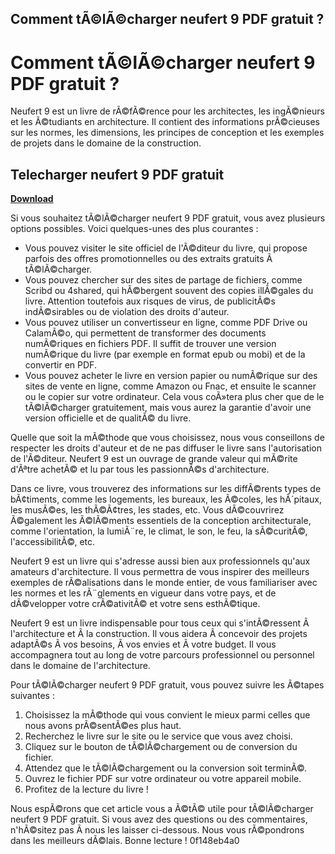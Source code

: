 ## Comment tÃ©lÃ©charger neufert 9 PDF gratuit ?

  
# Comment tÃ©lÃ©charger neufert 9 PDF gratuit ?
 
Neufert 9 est un livre de rÃ©fÃ©rence pour les architectes, les ingÃ©nieurs et les Ã©tudiants en architecture. Il contient des informations prÃ©cieuses sur les normes, les dimensions, les principes de conception et les exemples de projets dans le domaine de la construction.
 
## Telecharger neufert 9 PDF gratuit


[**Download**](https://soawresotni.blogspot.com/?d=2tK9Sz)

 
Si vous souhaitez tÃ©lÃ©charger neufert 9 PDF gratuit, vous avez plusieurs options possibles. Voici quelques-unes des plus courantes :
 
- Vous pouvez visiter le site officiel de l'Ã©diteur du livre, qui propose parfois des offres promotionnelles ou des extraits gratuits Ã  tÃ©lÃ©charger.
- Vous pouvez chercher sur des sites de partage de fichiers, comme Scribd ou 4shared, qui hÃ©bergent souvent des copies illÃ©gales du livre. Attention toutefois aux risques de virus, de publicitÃ©s indÃ©sirables ou de violation des droits d'auteur.
- Vous pouvez utiliser un convertisseur en ligne, comme PDF Drive ou CalamÃ©o, qui permettent de transformer des documents numÃ©riques en fichiers PDF. Il suffit de trouver une version numÃ©rique du livre (par exemple en format epub ou mobi) et de la convertir en PDF.
- Vous pouvez acheter le livre en version papier ou numÃ©rique sur des sites de vente en ligne, comme Amazon ou Fnac, et ensuite le scanner ou le copier sur votre ordinateur. Cela vous coÃ»tera plus cher que de le tÃ©lÃ©charger gratuitement, mais vous aurez la garantie d'avoir une version officielle et de qualitÃ© du livre.

Quelle que soit la mÃ©thode que vous choisissez, nous vous conseillons de respecter les droits d'auteur et de ne pas diffuser le livre sans l'autorisation de l'Ã©diteur. Neufert 9 est un ouvrage de grande valeur qui mÃ©rite d'Ãªtre achetÃ© et lu par tous les passionnÃ©s d'architecture.
  
Dans ce livre, vous trouverez des informations sur les diffÃ©rents types de bÃ¢timents, comme les logements, les bureaux, les Ã©coles, les hÃ´pitaux, les musÃ©es, les thÃ©Ã¢tres, les stades, etc. Vous dÃ©couvrirez Ã©galement les Ã©lÃ©ments essentiels de la conception architecturale, comme l'orientation, la lumiÃ¨re, le climat, le son, le feu, la sÃ©curitÃ©, l'accessibilitÃ©, etc.
 
Neufert 9 est un livre qui s'adresse aussi bien aux professionnels qu'aux amateurs d'architecture. Il vous permettra de vous inspirer des meilleurs exemples de rÃ©alisations dans le monde entier, de vous familiariser avec les normes et les rÃ¨glements en vigueur dans votre pays, et de dÃ©velopper votre crÃ©ativitÃ© et votre sens esthÃ©tique.
 
Neufert 9 est un livre indispensable pour tous ceux qui s'intÃ©ressent Ã  l'architecture et Ã  la construction. Il vous aidera Ã  concevoir des projets adaptÃ©s Ã  vos besoins, Ã  vos envies et Ã  votre budget. Il vous accompagnera tout au long de votre parcours professionnel ou personnel dans le domaine de l'architecture.
  
Pour tÃ©lÃ©charger neufert 9 PDF gratuit, vous pouvez suivre les Ã©tapes suivantes :

1. Choisissez la mÃ©thode qui vous convient le mieux parmi celles que nous avons prÃ©sentÃ©es plus haut.
2. Recherchez le livre sur le site ou le service que vous avez choisi.
3. Cliquez sur le bouton de tÃ©lÃ©chargement ou de conversion du fichier.
4. Attendez que le tÃ©lÃ©chargement ou la conversion soit terminÃ©.
5. Ouvrez le fichier PDF sur votre ordinateur ou votre appareil mobile.
6. Profitez de la lecture du livre !

Nous espÃ©rons que cet article vous a Ã©tÃ© utile pour tÃ©lÃ©charger neufert 9 PDF gratuit. Si vous avez des questions ou des commentaires, n'hÃ©sitez pas Ã  nous les laisser ci-dessous. Nous vous rÃ©pondrons dans les meilleurs dÃ©lais. Bonne lecture !
 0f148eb4a0
